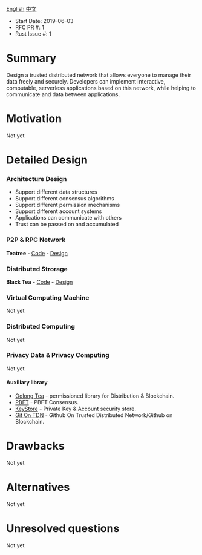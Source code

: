 [English](./README.md) [中文](./README_zh.md)

- Start Date: 2019-06-03
- RFC PR #: 1
- Rust Issue #: 1

Summary
=======

Design a trusted distributed network that allows everyone to manage their data freely and securely. Developers can implement interactive, computable, serverless applications based on this network, while helping to communicate and data between applications.

Motivation
==========

Not yet

Detailed Design
===============

### Architecture Design
- Support different data structures
- Support different consensus algorithms
- Support different permission mechanisms
- Support different account systems
- Applications can communicate with others
- Trust can be passed on and accumulated

### P2P & RPC Network
**Teatree** - [Code](https://github.com/placefortea/teatree) - [Design](https://github.com/placefortea/teatree/issues/1)

### Distributed Strorage
**Black Tea** - [Code](https://github.com/placefortea/black_tea) - [Design](https://github.com/placefortea/black_tea/issues/1)

### Virtual Computing Machine
Not yet

### Distributed Computing
Not yet

### Privacy Data & Privacy Computing
Not yet

#### Auxiliary library
- [Oolong Tea](https://github.com/placefortea/oolong_tea) - permissioned library for Distribution & Blockchain.
- [PBFT](https://github.com/placefortea/pbft_tea) - PBFT Consensus.
- [KeyStore](https://github.com/placefortea/keystore_tea) - Private Key & Account security store.
- [Git On TDN](https://github.com/placefortea/git_tea) - Github On Trusted Distributed Network/Github on Blockchain.

Drawbacks
=========

Not yet

Alternatives
============

Not yet

Unresolved questions
====================

Not yet
